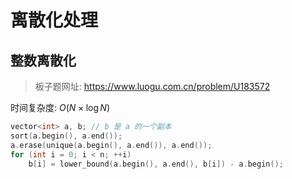 # 离散化处理

## 整数离散化

> 板子题网址: https://www.luogu.com.cn/problem/U183572

时间复杂度: $O(N \times \log N )$

```cpp
vector<int> a, b; // b 是 a 的一个副本
sort(a.begin(), a.end());
a.erase(unique(a.begin(), a.end()), a.end());
for (int i = 0; i < n; ++i)
    b[i] = lower_bound(a.begin(), a.end(), b[i]) - a.begin();
```
